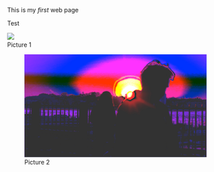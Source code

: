 <!DOCTYPE html>
<html>
<head>
    <title>My First Web Page</title>
<body>
    <p>This is my <em>first</em> web page<br></p>
    <p>Test</p>
    </picture>
    <img src="MediaClass01.jpg" />
    <figcaption>Picture 1</figcaption>
    <figure>
    <img src="MediaClass02.jpg" />
    <figcaption>Picture 2</figcaption>
</figure>
</body>
</html>
